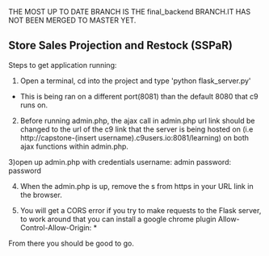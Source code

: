 
THE MOST UP TO DATE BRANCH IS THE final_backend BRANCH.IT HAS NOT BEEN MERGED TO MASTER YET.

## Store Sales Projection and Restock (SSPaR)

Steps to get application running:

1) Open a terminal, cd into the project and type 'python flask_server.py'
- This is being ran on a different port(8081) than the default 8080 that c9 runs on.

2) Before running admin.php, the ajax call in admin.php url link should be changed to the url of the c9 link that the server is being hosted on (i.e http://capstone-(insert username).c9users.io:8081/learning) on both ajax functions within admin.php.

3)open up admin.php with credentials
username: admin
password: password

4) When the admin.php is up, remove the s from https in your URL link in the browser.

5) You will get a CORS error if you try to make requests to the Flask server, to work around that you can install a google chrome plugin Allow-Control-Allow-Origin: *

From there you should be good to go.
